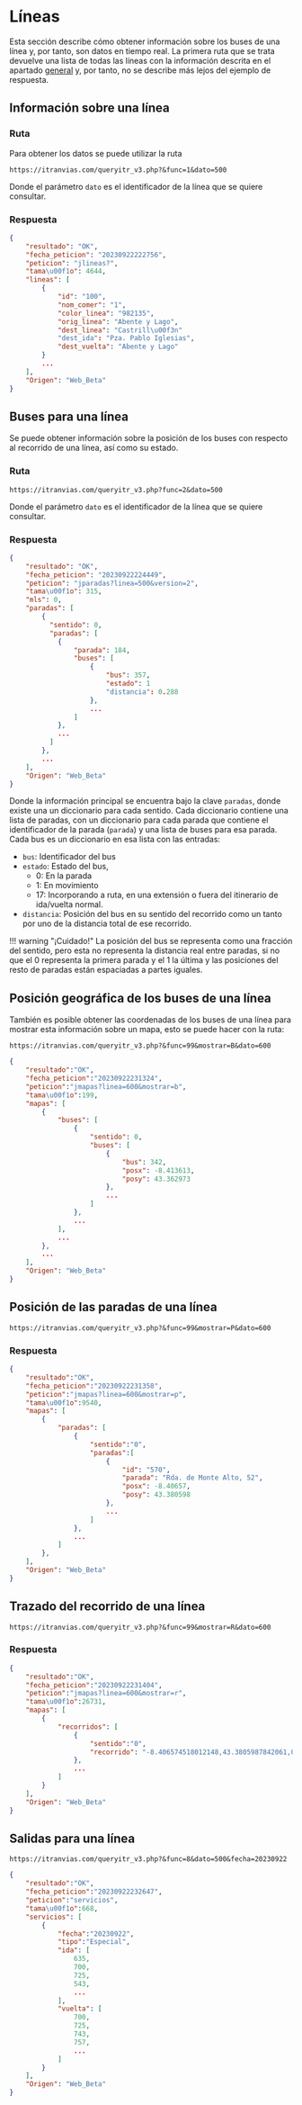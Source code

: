 # Líneas

Esta sección describe cómo obtener información sobre los buses de una línea y, por tanto, son datos en tiempo real. La primera ruta que se trata devuelve una lista de todas las líneas con la información descrita en el apartado [general](general/) y, por tanto, no se describe más lejos del ejemplo de respuesta.

## Información sobre una línea

### Ruta
Para obtener los datos se puede utilizar la ruta

```
https://itranvias.com/queryitr_v3.php?&func=1&dato=500
```

Donde el parámetro `dato` es el identificador de la línea que se quiere consultar.

### Respuesta

```json
{
    "resultado": "OK",
    "fecha_peticion": "20230922222756",
    "peticion": "jlineas?",
    "tama\u00f1o": 4644,
    "lineas": [
        {
            "id": "100",
            "nom_comer": "1",
            "color_linea": "982135",
            "orig_linea": "Abente y Lago",
            "dest_linea": "Castrill\u00f3n"
            "dest_ida": "Pza. Pablo Iglesias",
            "dest_vuelta": "Abente y Lago"
        }
        ...
    ],
    "Origen": "Web_Beta"
}
```

## Buses para una línea

Se puede obtener información sobre la posición de los buses con respecto al recorrido de una línea, así como su estado.

### Ruta

```
https://itranvias.com/queryitr_v3.php?func=2&dato=500
```

Donde el parámetro `dato` es el identificador de la línea que se quiere consultar.

### Respuesta

```json
{
    "resultado": "OK",
    "fecha_peticion": "20230922224449",
    "peticion": "jparadas?linea=500&version=2",
    "tama\u00f1o": 315,
    "mls": 0,
    "paradas": [
        {
          "sentido": 0,
          "paradas": [
            {
                "parada": 184,
                "buses": [
                    {
                        "bus": 357,
                        "estado": 1
                        "distancia": 0.288
                    },
                    ...
                ]
            },
            ...
          ]
        },
        ...
    ],
    "Origen": "Web_Beta"
}
```

Donde la información principal se encuentra bajo la clave `paradas`, donde existe una un diccionario para cada sentido.
Cada diccionario contiene una lista de paradas, con un diccionario para cada parada que contiene el identificador de la parada (`parada`) y una lista de buses para esa parada.
Cada bus es un diccionario en esa lista con las entradas:

- `bus`: Identificador del bus
- `estado`: Estado del bus,
    - 0: En la parada
    - 1: En movimiento
    - 17: Incorporando a ruta, en una extensión o fuera del itinerario de ida/vuelta normal.
- `distancia`: Posición del bus en su sentido del recorrido como un tanto por uno de la distancia total de ese recorrido.

!!! warning "¡Cuidado!"
    La posición del bus se representa como una fracción del sentido, pero esta no representa la distancia real entre paradas, si no que el 0 representa la primera parada y el 1 la última y las posiciones del resto de paradas están espaciadas a partes iguales.

## Posición geográfica de los buses de una línea

También es posible obtener las coordenadas de los buses de una línea para mostrar esta información sobre un mapa, esto se puede hacer con la ruta:

```
https://itranvias.com/queryitr_v3.php?&func=99&mostrar=B&dato=600
```

```json
{
    "resultado":"OK",
    "fecha_peticion":"20230922231324",
    "peticion":"jmapas?linea=600&mostrar=b",
    "tama\u00f1o":199,
    "mapas": [
        {
            "buses": [
                {
                    "sentido": 0,
                    "buses": [
                        {
                            "bus": 342,
                            "posx": -8.413613,
                            "posy": 43.362973
                        },
                        ...
                    ]
                },
                ...
            ],
            ...
        },
        ...
    ],
    "Origen": "Web_Beta"
}
```


## Posición de las paradas de una línea

```
https://itranvias.com/queryitr_v3.php?&func=99&mostrar=P&dato=600
```

### Respuesta

```json
{
    "resultado":"OK",
    "fecha_peticion":"20230922231358",
    "peticion":"jmapas?linea=600&mostrar=p",
    "tama\u00f1o":9540,
    "mapas": [
        {
            "paradas": [
                {
                    "sentido":"0",
                    "paradas":[
                        {
                            "id": "570",
                            "parada": "Rda. de Monte Alto, 52",
                            "posx": -8.40657,
                            "posy": 43.380598
                        },
                        ...
                    ]
                },
                ...
            ]
        },
    ],
    "Origen": "Web_Beta"
}
```

## Trazado del recorrido de una línea

```
https://itranvias.com/queryitr_v3.php?&func=99&mostrar=R&dato=600
```

### Respuesta

```json
{
    "resultado":"OK",
    "fecha_peticion":"20230922231404",
    "peticion":"jmapas?linea=600&mostrar=r",
    "tama\u00f1o":26731,
    "mapas": [
        {
            "recorridos": [
                {
                    "sentido":"0",
                    "recorrido": "-8.406574518012148,43.3805987842061,0 -8.406662548136888,43.38047546094802,..."
                },
                ...
            ]
        }
    ],
    "Origen": "Web_Beta"
}
```

## Salidas para una línea

```
https://itranvias.com/queryitr_v3.php?&func=8&dato=500&fecha=20230922
```

```json
{
    "resultado":"OK",
    "fecha_peticion":"20230922232647",
    "peticion":"servicios",
    "tama\u00f1o":668,
    "servicios": [
        {
            "fecha":"20230922",
            "tipo":"Especial",
            "ida": [
                635,
                700,
                725,
                543,
                ...
            ],
            "vuelta": [
                700,
                725,
                743,
                757,
                ...
            ]
        }
    ],
    "Origen": "Web_Beta"
}
```
